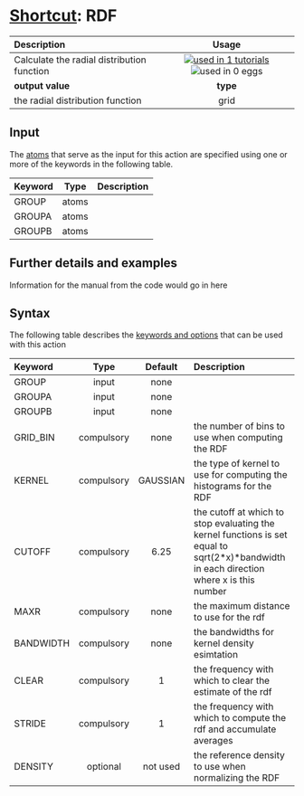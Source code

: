 # [Shortcut](shortcuts.md): RDF

| Description    | Usage |
|:--------|:--------:|
| Calculate the radial distribution function | [![used in 1 tutorials](https://img.shields.io/badge/tutorials-1-green.svg)](https://www.plumed-tutorials.org/browse.html?search=RDF)![used in 0 eggs](https://img.shields.io/badge/nest-0-red.svg)|
 | **output value** | **type** |
| the radial distribution function | grid |

## Input

The [atoms](specifying_atoms.html) that serve as the input for this action are specified using one or more of the keywords in the following table.

| Keyword |  Type | Description |
|:--------|:------:|:-----------|
| GROUP | atoms |  |
| GROUPA | atoms |  |
| GROUPB | atoms |  |


## Further details and examples 
Information for the manual from the code would go in here 
## Syntax 
The following table describes the [keywords and options](parsing.md) that can be used with this action 

| Keyword | Type | Default | Description |
|:-------|:----:|:-------:|:-----------|
| GROUP | input | none |  |
| GROUPA | input | none |  |
| GROUPB | input | none |  |
| GRID_BIN | compulsory | none | the number of bins to use when computing the RDF |
| KERNEL | compulsory | GAUSSIAN |  the type of kernel to use for computing the histograms for the RDF |
| CUTOFF | compulsory | 6.25 |  the cutoff at which to stop evaluating the kernel functions is set equal to sqrt(2*x)*bandwidth in each direction where x is this number |
| MAXR | compulsory | none | the maximum distance to use for the rdf |
| BANDWIDTH | compulsory | none | the bandwidths for kernel density esimtation |
| CLEAR | compulsory | 1 |  the frequency with which to clear the estimate of the rdf |
| STRIDE | compulsory | 1 |  the frequency with which to compute the rdf and accumulate averages |
| DENSITY | optional | not used | the reference density to use when normalizing the RDF |
